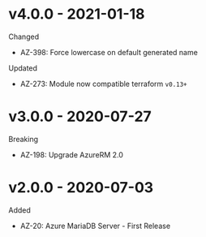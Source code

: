 # v4.0.0 - 2021-01-18

Changed
  * AZ-398: Force lowercase on default generated name

Updated
  * AZ-273: Module now compatible terraform `v0.13+`

# v3.0.0 - 2020-07-27

Breaking
  * AZ-198: Upgrade AzureRM 2.0

# v2.0.0 - 2020-07-03

Added
  * AZ-20: Azure MariaDB Server - First Release
